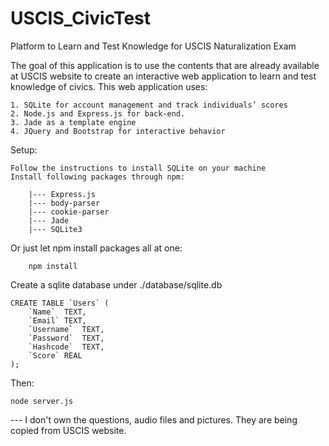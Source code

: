 # USCIS_CivicTest
Platform to Learn and Test Knowledge for USCIS Naturalization Exam

The goal of this application is to use the contents that are already available at USCIS website to create an interactive web application to learn and test knowledge of civics.
This web application uses:

	1. SQLite for account management and track individuals’ scores
	2. Node.js and Express.js for back-end.
	3. Jade as a template engine
	4. JQuery and Bootstrap for interactive behavior
	
Setup:

	Follow the instructions to install SQLite on your machine
	Install following packages through npm:
	
		|--- Express.js
		|--- body-parser
		|--- cookie-parser
		|--- Jade
		|--- SQLite3
Or just let npm install packages all at one:

		npm install

Create a sqlite database under ./database/sqlite.db

	CREATE TABLE `Users` (
		`Name`	TEXT,
		`Email`	TEXT,
		`Username`	TEXT,
		`Password`	TEXT,
		`Hashcode`	TEXT,
		`Score`	REAL
	);
	
Then:

	node server.js

--- I don't own the questions, audio files and pictures. They are being copied from USCIS website.
